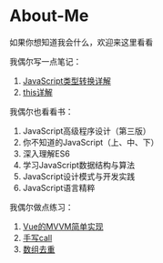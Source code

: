 # About-Me

如果你想知道我会什么，欢迎来这里看看

我偶尔写一点笔记：

1. [JavaScript类型转换详解](https://segmentfault.com/a/1190000038212297)
2. [this详解](https://github.com/EdwardYule/About-Me/tree/main/code/this)

我偶尔也看看书：

1. JavaScript高级程序设计（第三版）
2. 你不知道的JavaScript（上、中、下）
3. 深入理解ES6
4. 学习JavaScript数据结构与算法
5. JavaScript设计模式与开发实践
6. JavaScript语言精粹

我偶尔做点练习：

1. [Vue的MVVM简单实现](https://github.com/EdwardYule/simple-vue/blob/master/Vue.js)
2. [手写call](https://github.com/EdwardYule/About-Me/blob/main/code/call.html)
3. [数组去重](https://github.com/EdwardYule/About-Me/blob/main/code/%E6%95%B0%E7%BB%84%E5%8E%BB%E9%87%8D.html)

